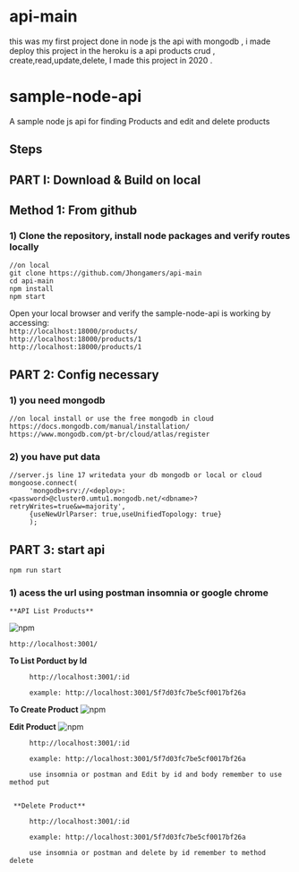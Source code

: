# api-main

this was my first project done in node js 
the api with mongodb , i made deploy this project
in the heroku is a api products crud , create,read,update,delete,
I made this project in 2020 .

# sample-node-api  
A sample node js api for finding Products and edit and delete products    

## Steps
    

## PART I: Download & Build on local

## Method 1: From github
### 1) Clone the repository, install node packages  and verify routes locally

``` 
//on local
git clone https://github.com/Jhongamers/api-main
cd api-main
npm install
npm start
```

Open your local browser and verify the sample-node-api is working by accessing:     
`http://localhost:18000/products/`   
`http://localhost:18000/products/1`   
`http://localhost:18000/products/1`   


## PART 2: Config necessary

### 1) you need mongodb 

``` 
//on local install or use the free mongodb in cloud
https://docs.mongodb.com/manual/installation/
https://www.mongodb.com/pt-br/cloud/atlas/register
```
### 2) you have put data

``` 
//server.js line 17 writedata your db mongodb or local or cloud
mongoose.connect(
     'mongodb+srv://<deploy>:<password>@cluster0.umtu1.mongodb.net/<dbname>?retryWrites=true&w=majority',
     {useNewUrlParser: true,useUnifiedTopology: true}
     );

```

## PART 3: start api

``` npm run start ```

 ### 1) acess the url using postman insomnia or google chrome

    **API List Products**
    
  ![npm](./screenshots/api_get.jpg)
  
  ```http://localhost:3001/ ```


   **To List Porduct by Id**
   ```  
        http://localhost:3001/:id
        
        example: http://localhost:3001/5f7d03fc7be5cf0017bf26a
   ```


   **To Create Product**
    ![npm](./screenshots/api_post.jpg)



   **Edit Product**
        ![npm](./screenshots/api_put.jpg)
   ```  
        http://localhost:3001/:id
        
        example: http://localhost:3001/5f7d03fc7be5cf0017bf26a

        use insomnia or postman and Edit by id and body remember to use method put
      
   ```

     **Delete Product**
   ```  
        http://localhost:3001/:id
        
        example: http://localhost:3001/5f7d03fc7be5cf0017bf26a

        use insomnia or postman and delete by id remember to method delete
   ```





